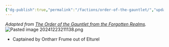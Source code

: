 ```yaml
---
{"dg-publish":true,"permalink":"/factions/order-of-the-gauntlet/","updated":"2024-12-23T20:17:57.832-06:00"}
---
```


*Adapted from [The Order of the Gauntlet from the Forgotten Realms](https://forgottenrealms.fandom.com/wiki/Order_of_the_Gauntlet).*
![Pasted image 20241223211138.png](/img/user/Images/Pasted%20image%2020241223211138.png)
- Captained by Ontharr Frume out of Elturel
